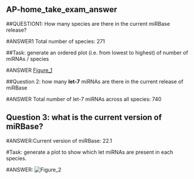 ## AP-home_take_exam_answer
##QUESTION1: How many species are there in the current miRBase release?

#ANSWER1 Total number of species: 271 

##Task: generate an ordered plot (i.e. from lowest to highest) of number of miRNAs / species

#ANSWER [Figure_1](https://github.com/dawittekaw/AP-home_take_exam_answer/assets/130226215/4e84f5f1-1de3-4c7f-bef2-c5cabe7c1e77)

##Question 2: how many **let-7** miRNAs are there in the current release of miRBase

#ANSWER Total number of let-7 miRNAs across all species: 740

## Question 3: what is the current version of miRBase?

#ANSWER:Current version of miRBase: 22.1

#Task: generate a plot to show which let miRNAs are present in each species.

#ANSWER: ![Figure_2](https://github.com/dawittekaw/AP-home_take_exam_answer/assets/130226215/2e99038c-c6d2-4d5c-9d23-a8e6c5d72047)



 
